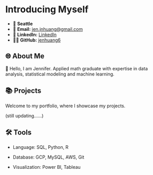 # Introducing Myself

- 📍 **Seattle**
- 📧 **Email:** [jen.jnhuang@gmail.com](mailto:jen.jnhuang@gmail.com)
- 🔗 **LinkedIn:** [LinkedIn](https://linkedin.com/in/jennifer-huang-63a000259)
- 👨‍💻 **GitHub:** [jenhuang6](https://github.com/jenhuang6)

## 🌐 About Me
👋 Hello, I am Jennifer. Applied math graduate with expertise in data analysis, statistical modeling and machine learning.

## 📚 Projects
Welcome to my portfolio, where I showcase my projects.

(still updating......)

## 🛠️ Tools
- Language: SQL, Python, R

- Database: GCP, MySQL, AWS, Git

- Visualization: Power BI, Tableau
